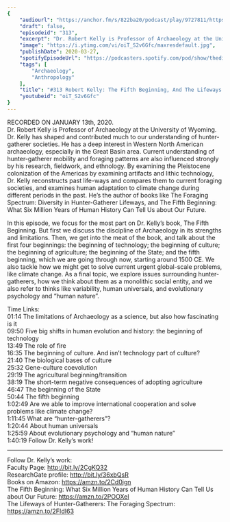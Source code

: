 ```yaml
---
{
	"audiourl": "https://anchor.fm/s/822ba20/podcast/play/9727811/https%3A%2F%2Fd3ctxlq1ktw2nl.cloudfront.net%2Fproduction%2F2020-0-16%2F43703524-44100-2-67e5c61564a68.m4a",
	"draft": false,
	"episodeid": "313",
	"excerpt": "Dr. Robert Kelly is Professor of Archaeology at the University of Wyoming. Dr. Kelly has shaped and contributed much to our understanding of hunter-gatherer societies. He has a deep interest in Western North American archaeology, especially in the Great Basin area. Current understanding of hunter-gatherer mobility and foraging patterns are also influenced strongly by his research, fieldwork, and ethnology. By examining the Pleistocene colonization of the Americas by examining artifacts and lithic technology, Dr. Kelly reconstructs past life-ways and compares them to current foraging societies, and examines human adaptation to climate change during different periods in the past. He’s the author of books like The Foraging Spectrum: Diversity in Hunter-Gatherer Lifeways, and The Fifth Beginning: What Six Million Years of Human History Can Tell Us about Our Future.",
	"image": "https://i.ytimg.com/vi/oiT_S2v6Gfc/maxresdefault.jpg",
	"publishDate": 2020-03-27,
	"spotifyEpisodeUrl": "https://podcasters.spotify.com/pod/show/thedissenter/episodes/313-Robert-Kelly-The-Fifth-Beginning--And-The-Lifeways-Of-Hunter-Gatherers-ea7cc3",
	"tags": [
		"Archaeology",
		"Anthropology"
	],
	"title": "#313 Robert Kelly: The Fifth Beginning, And The Lifeways Of Hunter-Gatherers",
	"youtubeid": "oiT_S2v6Gfc"
}
---
```

RECORDED ON JANUARY 13th, 2020.  
Dr. Robert Kelly is Professor of Archaeology at the University of Wyoming. Dr. Kelly has shaped and contributed much to our understanding of hunter-gatherer societies. He has a deep interest in Western North American archaeology, especially in the Great Basin area. Current understanding of hunter-gatherer mobility and foraging patterns are also influenced strongly by his research, fieldwork, and ethnology. By examining the Pleistocene colonization of the Americas by examining artifacts and lithic technology, Dr. Kelly reconstructs past life-ways and compares them to current foraging societies, and examines human adaptation to climate change during different periods in the past. He’s the author of books like The Foraging Spectrum: Diversity in Hunter-Gatherer Lifeways, and The Fifth Beginning: What Six Million Years of Human History Can Tell Us about Our Future.

In this episode, we focus for the most part on Dr. Kelly’s book, The Fifth Beginning. But first we discuss the discipline of Archaeology in its strengths and limitations. Then, we get into the meat of the book, and talk about the first four beginnings: the beginning of technology; the beginning of culture; the beginning of agriculture; the beginning of the State; and the fifth beginning, which we are going through now, starting around 1500 CE. We also tackle how we might get to solve current urgent global-scale problems, like climate change. As a final topic, we explore issues surrounding hunter-gatherers, how we think about them as a monolithic social entity, and we also refer to thinks like variability, human universals, and evolutionary psychology and “human nature”.

Time Links:  
<time>01:14</time> The limitations of Archaeology as a science, but also how fascinating is it  
<time>09:50</time> Five big shifts in human evolution and history: the beginning of technology  
<time>13:49</time> The role of fire  
<time>16:35</time> The beginning of culture. And isn’t technology part of culture?  
<time>21:40</time> The biological bases of culture   
<time>25:32</time> Gene-culture coevolution  
<time>29:19</time> The agricultural beginning/transition  
<time>38:19</time> The short-term negative consequences of adopting agriculture  
<time>46:47</time> The beginning of the State  
<time>50:44</time> The fifth beginning  
<time>1:02:49</time> Are we able to improve international cooperation and solve problems like climate change?  
<time>1:11:45</time> What are “hunter-gatherers”?  
<time>1:20:44</time> About human universals  
<time>1:25:59</time> About evolutionary psychology and “human nature”  
<time>1:40:19</time> Follow Dr. Kelly’s work!

---

Follow Dr. Kelly’s work:  
Faculty Page: http://bit.ly/2CgKQ32  
ResearchGate profile: http://bit.ly/36xbQsR  
Books on Amazon: https://amzn.to/2Cd0ign  
The Fifth Beginning: What Six Million Years of Human History Can Tell Us about Our Future: https://amzn.to/2POOXeI  
The Lifeways of Hunter-Gatherers: The Foraging Spectrum: https://amzn.to/2FIdI63
